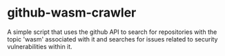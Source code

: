 # github-wasm-crawler
A simple script that uses the github API to search for repositories with the topic 'wasm' associated with it and searches for issues related to security vulnerabilities within it.
